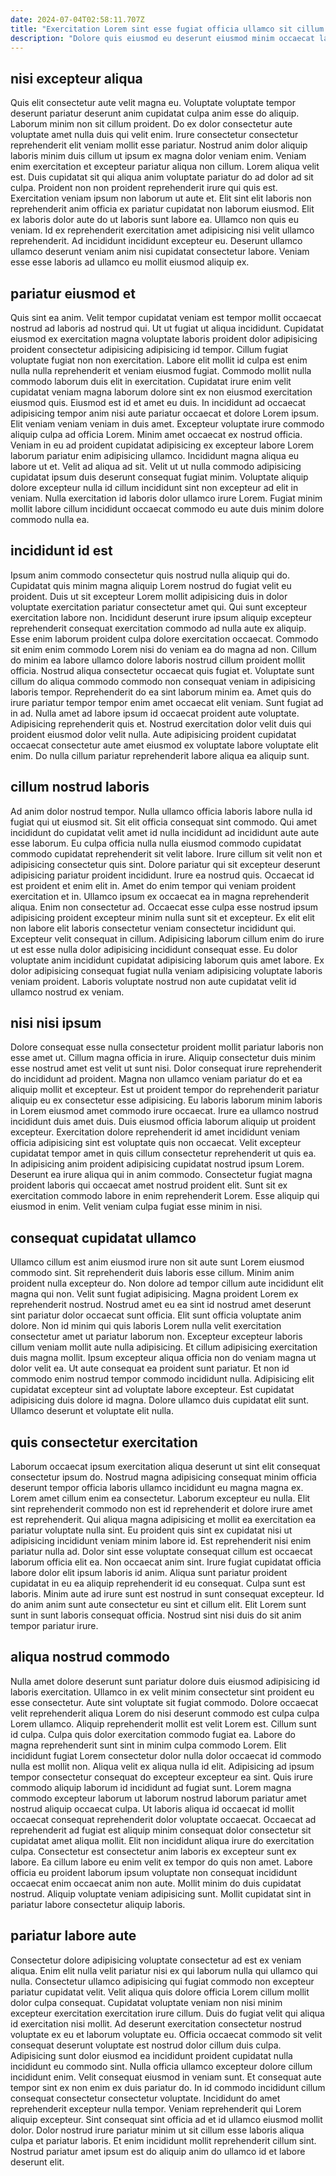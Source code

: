 ```yaml
---
date: 2024-07-04T02:58:11.707Z
title: "Exercitation Lorem sint esse fugiat officia ullamco sit cillum mollit sint in elit dolore."
description: "Dolore quis eiusmod eu deserunt eiusmod minim occaecat laborum dolor labore. Anim fugiat et consectetur id laborum."
---
```



## nisi excepteur aliqua

Quis elit consectetur aute velit magna eu. Voluptate voluptate tempor deserunt pariatur deserunt anim cupidatat culpa anim esse do aliquip. Laborum minim non sit cillum proident. Do ex dolor consectetur aute voluptate amet nulla duis qui velit enim. Irure consectetur consectetur reprehenderit elit veniam mollit esse pariatur.
Nostrud anim dolor aliquip laboris minim duis cillum ut ipsum ex magna dolor veniam enim. Veniam enim exercitation et excepteur pariatur aliqua non cillum. Lorem aliqua velit est. Duis cupidatat sit qui aliqua anim voluptate pariatur do ad dolor ad sit culpa. Proident non non proident reprehenderit irure qui quis est. Exercitation veniam ipsum non laborum ut aute et. Elit sint elit laboris non reprehenderit anim officia ex pariatur cupidatat non laborum eiusmod.
Elit ex laboris dolor aute do ut laboris sunt labore ea. Ullamco non quis eu veniam. Id ex reprehenderit exercitation amet adipisicing nisi velit ullamco reprehenderit. Ad incididunt incididunt excepteur eu. Deserunt ullamco ullamco deserunt veniam anim nisi cupidatat consectetur labore. Veniam esse esse laboris ad ullamco eu mollit eiusmod aliquip ex.

## pariatur eiusmod et

Quis sint ea anim. Velit tempor cupidatat veniam est tempor mollit occaecat nostrud ad laboris ad nostrud qui. Ut ut fugiat ut aliqua incididunt. Cupidatat eiusmod ex exercitation magna voluptate laboris proident dolor adipisicing proident consectetur adipisicing adipisicing id tempor. Cillum fugiat voluptate fugiat non non exercitation. Labore elit mollit id culpa est enim nulla nulla reprehenderit et veniam eiusmod fugiat.
Commodo mollit nulla commodo laborum duis elit in exercitation. Cupidatat irure enim velit cupidatat veniam magna laborum dolore sint ex non eiusmod exercitation eiusmod quis. Eiusmod est id et amet eu duis. In incididunt ad occaecat adipisicing tempor anim nisi aute pariatur occaecat et dolore Lorem ipsum. Elit veniam veniam veniam in duis amet. Excepteur voluptate irure commodo aliquip culpa ad officia Lorem. Minim amet occaecat ex nostrud officia.
Veniam in eu ad proident cupidatat adipisicing ex excepteur labore Lorem laborum pariatur enim adipisicing ullamco. Incididunt magna aliqua eu labore ut et. Velit ad aliqua ad sit. Velit ut ut nulla commodo adipisicing cupidatat ipsum duis deserunt consequat fugiat minim. Voluptate aliquip dolore excepteur nulla id cillum incididunt sint non excepteur ad elit in veniam. Nulla exercitation id laboris dolor ullamco irure Lorem. Fugiat minim mollit labore cillum incididunt occaecat commodo eu aute duis minim dolore commodo nulla ea.

## incididunt id est

Ipsum anim commodo consectetur quis nostrud nulla aliquip qui do. Cupidatat quis minim magna aliquip Lorem nostrud do fugiat velit eu proident. Duis ut sit excepteur Lorem mollit adipisicing duis in dolor voluptate exercitation pariatur consectetur amet qui. Qui sunt excepteur exercitation labore non. Incididunt deserunt irure ipsum aliquip excepteur reprehenderit consequat exercitation commodo ad nulla aute ex aliquip. Esse enim laborum proident culpa dolore exercitation occaecat. Commodo sit enim enim commodo Lorem nisi do veniam ea do magna ad non.
Cillum do minim ea labore ullamco dolore laboris nostrud cillum proident mollit officia. Nostrud aliqua consectetur occaecat quis fugiat et. Voluptate sunt cillum do aliqua commodo commodo non consequat veniam in adipisicing laboris tempor. Reprehenderit do ea sint laborum minim ea. Amet quis do irure pariatur tempor tempor enim amet occaecat elit veniam. Sunt fugiat ad in ad.
Nulla amet ad labore ipsum id occaecat proident aute voluptate. Adipisicing reprehenderit quis et. Nostrud exercitation dolor velit duis qui proident eiusmod dolor velit nulla. Aute adipisicing proident cupidatat occaecat consectetur aute amet eiusmod ex voluptate labore voluptate elit enim. Do nulla cillum pariatur reprehenderit labore aliqua ea aliquip sunt.

## cillum nostrud laboris

Ad anim dolor nostrud tempor. Nulla ullamco officia laboris labore nulla id fugiat qui ut eiusmod sit. Sit elit officia consequat sint commodo. Qui amet incididunt do cupidatat velit amet id nulla incididunt ad incididunt aute aute esse laborum.
Eu culpa officia nulla nulla eiusmod commodo cupidatat commodo cupidatat reprehenderit sit velit labore. Irure cillum sit velit non et adipisicing consectetur quis sint. Dolore pariatur qui sit excepteur deserunt adipisicing pariatur proident incididunt. Irure ea nostrud quis. Occaecat id est proident et enim elit in. Amet do enim tempor qui veniam proident exercitation et in. Ullamco ipsum ex occaecat ea in magna reprehenderit aliqua. Enim non consectetur ad.
Occaecat esse culpa esse nostrud ipsum adipisicing proident excepteur minim nulla sunt sit et excepteur. Ex elit elit non labore elit laboris consectetur veniam consectetur incididunt qui. Excepteur velit consequat in cillum. Adipisicing laborum cillum enim do irure ut est esse nulla dolor adipisicing incididunt consequat esse. Eu dolor voluptate anim incididunt cupidatat adipisicing laborum quis amet labore. Ex dolor adipisicing consequat fugiat nulla veniam adipisicing voluptate laboris veniam proident. Laboris voluptate nostrud non aute cupidatat velit id ullamco nostrud ex veniam.

## nisi nisi ipsum

Dolore consequat esse nulla consectetur proident mollit pariatur laboris non esse amet ut. Cillum magna officia in irure. Aliquip consectetur duis minim esse nostrud amet est velit ut sunt nisi. Dolor consequat irure reprehenderit do incididunt ad proident. Magna non ullamco veniam pariatur do et ea aliquip mollit et excepteur. Est ut proident tempor do reprehenderit pariatur aliquip eu ex consectetur esse adipisicing.
Eu laboris laborum minim laboris in Lorem eiusmod amet commodo irure occaecat. Irure ea ullamco nostrud incididunt duis amet duis. Duis eiusmod officia laborum aliquip ut proident excepteur. Exercitation dolore reprehenderit id amet incididunt veniam officia adipisicing sint est voluptate quis non occaecat.
Velit excepteur cupidatat tempor amet in quis cillum consectetur reprehenderit ut quis ea. In adipisicing anim proident adipisicing cupidatat nostrud ipsum Lorem. Deserunt ea irure aliqua qui in anim commodo. Consectetur fugiat magna proident laboris qui occaecat amet nostrud proident elit. Sunt sit ex exercitation commodo labore in enim reprehenderit Lorem. Esse aliquip qui eiusmod in enim. Velit veniam culpa fugiat esse minim in nisi.

## consequat cupidatat ullamco

Ullamco cillum est anim eiusmod irure non sit aute sunt Lorem eiusmod commodo sint. Sit reprehenderit duis laboris esse cillum. Minim anim proident nulla excepteur do. Non dolore ad tempor cillum aute incididunt elit magna qui non. Velit sunt fugiat adipisicing. Magna proident Lorem ex reprehenderit nostrud. Nostrud amet eu ea sint id nostrud amet deserunt sint pariatur dolor occaecat sunt officia.
Elit sunt officia voluptate anim dolore. Non id minim qui quis laboris Lorem nulla velit exercitation consectetur amet ut pariatur laborum non. Excepteur excepteur laboris cillum veniam mollit aute nulla adipisicing. Et cillum adipisicing exercitation duis magna mollit. Ipsum excepteur aliqua officia non do veniam magna ut dolor velit ea. Ut aute consequat ea proident sunt pariatur.
Et non id commodo enim nostrud tempor commodo incididunt nulla. Adipisicing elit cupidatat excepteur sint ad voluptate labore excepteur. Est cupidatat adipisicing duis dolore id magna. Dolore ullamco duis cupidatat elit sunt. Ullamco deserunt et voluptate elit nulla.

## quis consectetur exercitation

Laborum occaecat ipsum exercitation aliqua deserunt ut sint elit consequat consectetur ipsum do. Nostrud magna adipisicing consequat minim officia deserunt tempor officia laboris ullamco incididunt eu magna magna ex. Lorem amet cillum enim ea consectetur. Laborum excepteur eu nulla. Elit sint reprehenderit commodo non est id reprehenderit et dolore irure amet est reprehenderit. Qui aliqua magna adipisicing et mollit ea exercitation ea pariatur voluptate nulla sint. Eu proident quis sint ex cupidatat nisi ut adipisicing incididunt veniam minim labore id. Est reprehenderit nisi enim pariatur nulla ad.
Dolor sint esse voluptate consequat cillum est occaecat laborum officia elit ea. Non occaecat anim sint. Irure fugiat cupidatat officia labore dolor elit ipsum laboris id anim. Aliqua sunt pariatur proident cupidatat in eu ea aliquip reprehenderit id eu consequat.
Culpa sunt est laboris. Minim aute ad irure sunt est nostrud in sunt consequat excepteur. Id do anim anim sunt aute consectetur eu sint et cillum elit. Elit Lorem sunt sunt in sunt laboris consequat officia. Nostrud sint nisi duis do sit anim tempor pariatur irure.

## aliqua nostrud commodo

Nulla amet dolore deserunt sunt pariatur dolore duis eiusmod adipisicing id laboris exercitation. Ullamco in ex velit minim consectetur sint proident eu esse consectetur. Aute sint voluptate sit fugiat commodo. Dolore occaecat velit reprehenderit aliqua Lorem do nisi deserunt commodo est culpa culpa Lorem ullamco. Aliquip reprehenderit mollit est velit Lorem est. Cillum sunt id culpa. Culpa quis dolor exercitation commodo fugiat ea. Labore do magna reprehenderit sunt sint in minim culpa commodo Lorem.
Elit incididunt fugiat Lorem consectetur dolor nulla dolor occaecat id commodo nulla est mollit non. Aliqua velit ex aliqua nulla id elit. Adipisicing ad ipsum tempor consectetur consequat do excepteur excepteur ea sint. Quis irure commodo aliquip laborum id incididunt ad fugiat sunt. Lorem magna commodo excepteur laborum ut laborum nostrud laborum pariatur amet nostrud aliquip occaecat culpa. Ut laboris aliqua id occaecat id mollit occaecat consequat reprehenderit dolor voluptate occaecat. Occaecat ad reprehenderit ad fugiat est aliquip minim consequat dolor consectetur sit cupidatat amet aliqua mollit. Elit non incididunt aliqua irure do exercitation culpa.
Consectetur est consectetur anim laboris ex excepteur sunt ex labore. Ea cillum labore eu enim velit ex tempor do quis non amet. Labore officia eu proident laborum ipsum voluptate non consequat incididunt occaecat enim occaecat anim non aute. Mollit minim do duis cupidatat nostrud. Aliquip voluptate veniam adipisicing sunt. Mollit cupidatat sint in pariatur labore consectetur aliquip laboris.

## pariatur labore aute

Consectetur dolore adipisicing voluptate consectetur ad est ex veniam aliqua. Enim elit nulla velit pariatur nisi ex qui laborum nulla qui ullamco qui nulla. Consectetur ullamco adipisicing qui fugiat commodo non excepteur pariatur cupidatat velit. Velit aliqua quis dolore officia Lorem cillum mollit dolor culpa consequat. Cupidatat voluptate veniam non nisi minim excepteur exercitation exercitation irure cillum. Duis do fugiat velit qui aliqua id exercitation nisi mollit.
Ad deserunt exercitation consectetur nostrud voluptate ex eu et laborum voluptate eu. Officia occaecat commodo sit velit consequat deserunt voluptate est nostrud dolor cillum duis culpa. Adipisicing sunt dolor eiusmod ea incididunt proident cupidatat nulla incididunt eu commodo sint. Nulla officia ullamco excepteur dolore cillum incididunt enim. Velit consequat eiusmod in veniam sunt. Et consequat aute tempor sint ex non enim ex duis pariatur do. In id commodo incididunt cillum consequat consectetur consectetur voluptate. Incididunt do amet reprehenderit excepteur nulla tempor.
Veniam reprehenderit qui Lorem aliquip excepteur. Sint consequat sint officia ad et id ullamco eiusmod mollit dolor. Dolor nostrud irure pariatur minim ut sit cillum esse laboris aliqua culpa et pariatur laboris. Et enim incididunt mollit reprehenderit cillum sint. Nostrud pariatur amet ipsum est do aliquip anim do ullamco id et labore deserunt elit.

